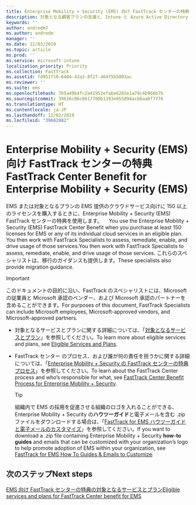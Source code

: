 ```yaml
---
title: Enterprise Mobility + Security (EMS) 向け FastTrack センターの特典
description: 対象となる顧客プランの支援と、Intune と Azure Active Directory Premium の展開を行うプログラム
keywords: ''
author: andredm7
ms.author: andredm
manager: ''
ms.date: 12/03/2019
ms.topic: article
ms.prod: ''
ms.service: microsoft-intune
localization_priority: Priority
ms.collection: FastTrack
ms.assetid: fd951f10-6404-43a3-8f2f-464f5b5003ac
ms.reviewer: ''
ms.suite: ems
ms.openlocfilehash: 7b5a49b4fc2a41952efabe6265e1a79c4b966b7b
ms.sourcegitcommit: 39616c06c0617700b1393e055894acb6aa6f7776
ms.translationtype: HT
ms.contentlocale: ja-JP
ms.lasthandoff: 12/02/2019
ms.locfileid: "39662882"
---
```

# <a name="fasttrack-center-benefit-for-enterprise-mobility--security-ems"></a><span data-ttu-id="befd1-103">Enterprise Mobility + Security (EMS) 向け FastTrack センターの特典</span><span class="sxs-lookup"><span data-stu-id="befd1-103">FastTrack Center Benefit for Enterprise Mobility + Security (EMS)</span></span>

<span data-ttu-id="befd1-104">EMS または対象となるプランの EMS 提供のクラウドサービス向けに 150 以上のライセンスを購入するときに、Enterprise Mobility + Security (EMS) FastTrack センターの特典を使用します。 　</span><span class="sxs-lookup"><span data-stu-id="befd1-104">You use the Enterprise Mobility + Security (EMS) FastTrack Center Benefit when you purchase at least 150 licenses for EMS or any of its individual cloud services in an eligible plan.</span></span> <span data-ttu-id="befd1-105">You then work with FastTrack Specialists to assess, remediate, enable, and drive usage of those services.</span><span class="sxs-lookup"><span data-stu-id="befd1-105">You then work with FastTrack Specialists to assess, remediate, enable, and drive usage of those services.</span></span> <span data-ttu-id="befd1-106">これらのスペシャリストは、移行のガイダンスも提供します。</span><span class="sxs-lookup"><span data-stu-id="befd1-106">These specialists also provide migration guidance.</span></span> 

> [!IMPORTANT]
> <span data-ttu-id="befd1-107">このドキュメントの目的に沿い、FastTrack のスペシャリストには、Microsoft の従業員と Microsoft 承認のベンダー、および Microsoft 承認のパートナーを含めることができます。</span><span class="sxs-lookup"><span data-stu-id="befd1-107">For purposes of this document, FastTrack Specialists can include Microsoft employees, Microsoft-approved vendors, and Microsoft-approved partners.</span></span>

- <span data-ttu-id="befd1-108">対象となるサービスとプランに関する詳細については、「[対象となるサービスとプラン](M365-eligible-services-and-plans.md)」を参照してください。</span><span class="sxs-lookup"><span data-stu-id="befd1-108">To learn more about eligible services and plans, see [Eligible Services and Plans](M365-eligible-services-and-plans.md).</span></span>

- <span data-ttu-id="befd1-109">FastTrack センター のプロセス、および誰が何の責任を担うかに関する詳細については、「[Enterprise Mobility + Security の FastTrack センターの特典プロセス](EMS-fasttrack-process.md)」を参照してください。</span><span class="sxs-lookup"><span data-stu-id="befd1-109">To learn about the FastTrack Center process and who’s responsible for what, see [FastTrack Center Benefit Process for Enterprise Mobility + Security](EMS-fasttrack-process.md).</span></span>

    > [!TIP]
    > <span data-ttu-id="befd1-110">組織内で EMS の採用を促進させる組織のロゴを入れることができる、Enterprise Mobility + Security の**ハウツーガイド**と電子メールを含む .zip ファイルをダウンロードする場合は、「[FastTrack for EMS ハウツーガイドと電子メールのカスタマイズ](https://gallery.technet.microsoft.com/FastTrack-for-EMS-How-To-f170da4c)」を参照してください。</span><span class="sxs-lookup"><span data-stu-id="befd1-110">If you want to download a .zip file containing Enterprise Mobility + Security **how-to guides** and emails that can be customized with your organization’s logo to help promote adoption of EMS within your organization, see [FastTrack for EMS How To Guides & Emails to Customize](https://gallery.technet.microsoft.com/FastTrack-for-EMS-How-To-f170da4c).</span></span>

## <a name="next-steps"></a><span data-ttu-id="befd1-111">次のステップ</span><span class="sxs-lookup"><span data-stu-id="befd1-111">Next steps</span></span>

[<span data-ttu-id="befd1-112">EMS 向け FastTrack センターの特典の対象となるサービスとプラン</span><span class="sxs-lookup"><span data-stu-id="befd1-112">Eligible services and plans for FastTrack Center benefit for EMS</span></span>](M365-eligible-services-and-plans.md)


